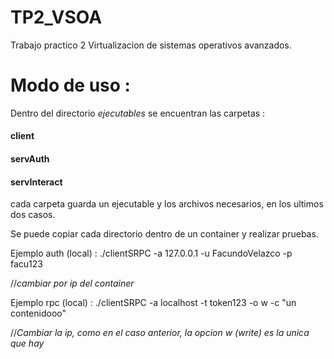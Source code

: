 # TP2_VSOA
Trabajo practico 2 Virtualizacion de sistemas operativos avanzados.

# Modo de uso :

Dentro del directorio *ejecutables* se encuentran las carpetas : 
#### client
#### servAuth
#### servInteract

cada carpeta guarda un ejecutable y los archivos necesarios, en los ultimos dos casos.

Se puede copiar cada directorio dentro de un container y realizar pruebas.

Ejemplo auth (local) : ./clientSRPC -a 127.0.0.1 -u FacundoVelazco -p facu123

//*cambiar por ip del container*

Ejemplo rpc (local) : ./clientSRPC -a localhost -t token123 -o w -c "un contenidooo"

//*Cambiar la ip, como en el caso anterior, la opcion w (write) es la unica que hay*
